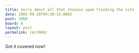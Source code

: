 ```yaml
---
title: Sorry about all that chinese spam flooding the site
date: 2005-09-28T09:30:33.000Z
post: 3960
board: 8
layout: post
permalink: /m/3960/
---
```

Got it covered now!
